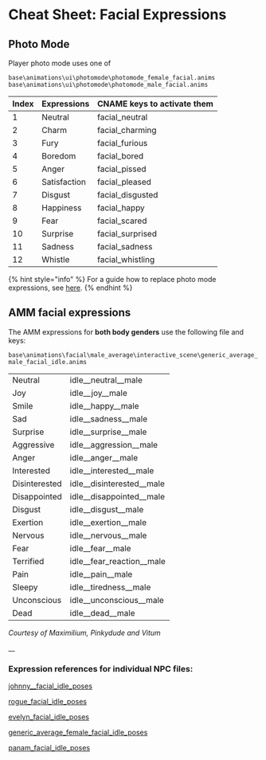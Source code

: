 # Cheat Sheet: Facial Expressions

## Photo Mode

Player photo mode uses one of

```
base\animations\ui\photomode\photomode_female_facial.anims
base\animations\ui\photomode\photomode_male_facial.anims
```

| Index | Expressions  | CNAME keys to activate them |
| ----- | ------------ | --------------------------- |
| 1     | Neutral      | facial\_neutral             |
| 2     | Charm        | facial\_charming            |
| 3     | Fury         | facial\_furious             |
| 4     | Boredom      | facial\_bored               |
| 5     | Anger        | facial\_pissed              |
| 6     | Satisfaction | facial\_pleased             |
| 7     | Disgust      | facial\_disgusted           |
| 8     | Happiness    | facial\_happy               |
| 9     | Fear         | facial\_scared              |
| 10    | Surprise     | facial\_surprised           |
| 11    | Sadness      | facial\_sadness             |
| 12    | Whistle      | facial\_whistling           |



{% hint style="info" %}
For a guide how to replace photo mode expressions, see [here](../../../modding-guides/photo-mode/custom-facial-expressions.md).
{% endhint %}



## AMM facial expressions

The AMM expressions for **both body genders** use the following file and keys:

`base\animations\facial\male_average\interactive_scene\generic_average_male_facial_idle.anims`

|               |                                |
| ------------- | ------------------------------ |
| Neutral       | idle\_\_neutral\_\_male        |
| Joy           | idle\_\_joy\_\_male            |
| Smile         | idle\_\_happy\_\_male          |
| Sad           | idle\_\_sadness\_\_male        |
| Surprise      | idle\_\_surprise\_\_male       |
| Aggressive    | idle\_\_aggression\_\_male     |
| Anger         | idle\_\_anger\_\_male          |
| Interested    | idle\_\_interested\_\_male     |
| Disinterested | idle\_\_disinterested\_\_male  |
| Disappointed  | idle\_\_disappointed\_\_male   |
| Disgust       | idle\_\_disgust\_\_male        |
| Exertion      | idle\_\_exertion\_\_male       |
| Nervous       | idle\_\_nervous\_\_male        |
| Fear          | idle\_\_fear\_\_male           |
| Terrified     | idle\_\_fear\_reaction\_\_male |
| Pain          | idle\_\_pain\_\_male           |
| Sleepy        | idle\_\_tiredness\_\_male      |
| Unconscious   | idle\_\_unconscious\_\_male    |
| Dead          | idle\_\_dead\_\_male           |

_Courtesy of Maximilium, Pinkydude and Vitum_

__

### Expression references for individual NPC files:&#x20;

[johnny\_\_facial\_idle\_poses](https://i.imgur.com/JW2ZW2r.jpg)

[rogue\_facial\_idle\_poses](https://i.imgur.com/7apn9yx.jpg)

[evelyn\_facial\_idle\_poses](https://i.imgur.com/HPd71Bb.jpg)

[generic\_average\_female\_facial\_idle\_poses](https://i.imgur.com/ZxwSOxy.jpg)

[panam\_facial\_idle\_poses](https://i.imgur.com/DuKRBYe.jpg)
